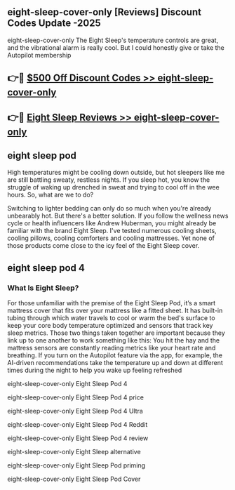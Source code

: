 ## eight-sleep-cover-only [Reviews​] Discount Codes Update -2025

eight-sleep-cover-only The Eight Sleep's temperature controls are great, and the vibrational alarm is really cool. But I could honestly give or take the Autopilot membership

## 👉🔴 [$500 Off Discount Codes >> eight-sleep-cover-only](http://download.freeplayer.one?title=eight-sleep-cover-only&ref=18-ES)

## 👉🔴 [Eight Sleep Reviews >> eight-sleep-cover-only](http://download.freeplayer.one?title=eight-sleep-cover-only&ref=18-ES)

## eight sleep pod

High temperatures might be cooling down outside, but hot sleepers like me are still battling sweaty, restless nights. If you sleep hot, you know the struggle of waking up drenched in sweat and trying to cool off in the wee hours. So, what are we to do?

Switching to lighter bedding can only do so much when you're already unbearably hot. But there's a better solution. If you follow the wellness news cycle or health influencers like Andrew Huberman, you might already be familiar with the brand Eight Sleep. I've tested numerous cooling sheets, cooling pillows, cooling comforters and cooling mattresses. Yet none of those products come close to the icy feel of the Eight Sleep cover.

## eight sleep pod 4

### What Is Eight Sleep?

For those unfamiliar with the premise of the Eight Sleep Pod, it’s a smart mattress cover that fits over your mattress like a fitted sheet. It has built-in tubing through which water travels to cool or warm the bed's surface to keep your core body temperature optimized and sensors that track key sleep metrics. Those two things taken together are important because they link up to one another to work something like this: You hit the hay and the mattress sensors are constantly reading metrics like your heart rate and breathing. If you turn on the Autopilot feature via the app, for example, the AI-driven recommendations take the temperature up and down at different times during the night to help you wake up feeling refreshed

eight-sleep-cover-only Eight Sleep Pod 4

eight-sleep-cover-only Eight Sleep Pod 4 price

eight-sleep-cover-only Eight Sleep Pod 4 Ultra

eight-sleep-cover-only Eight Sleep Pod 4 Reddit

eight-sleep-cover-only Eight Sleep Pod 4 review

eight-sleep-cover-only Eight Sleep alternative

eight-sleep-cover-only Eight Sleep Pod priming

eight-sleep-cover-only Eight Sleep Pod Cover